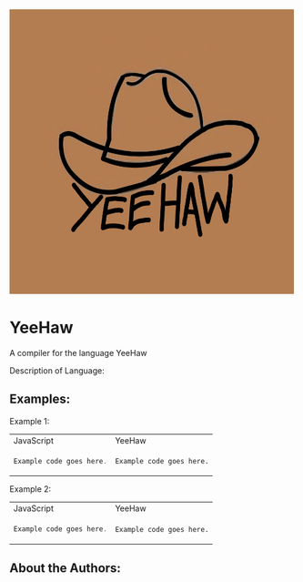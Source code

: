 <img src=./docs/YeeHawLogo.jpg width="500" height="500">

# YeeHaw

A compiler for the language YeeHaw

Description of Language:

## Examples:

Example 1:

<table>
<tr>
<td> JavaScript </td> <td> YeeHaw </td>
</tr>
<tr>
<td>

```Javascript
Example code goes here.
```

</td>

<td>

```
Example code goes here.
```

</td>
</tr>
</table>

Example 2:

<table>
<tr>
<td> JavaScript </td> <td> YeeHaw </td>
</tr>
<tr>
<td>

```Javascript
Example code goes here.
```

</td>

<td>

```
Example code goes here.
```

</td>
</tr>
</table>

## About the Authors:
